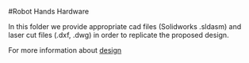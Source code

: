 #Robot Hands Hardware

In this folder we provide appropriate cad files (Solidworks .sldasm) and 
laser cut files (.dxf, .dwg) in order to replicate the proposed design.

For more information about [design](http://www.openbionics.org/?page_id=38)
